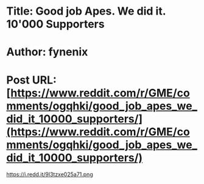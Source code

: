 # Title: Good job Apes. We did it. 10'000 Supporters
# Author: fynenix
# Post URL: [https://www.reddit.com/r/GME/comments/ogqhki/good_job_apes_we_did_it_10000_supporters/](https://www.reddit.com/r/GME/comments/ogqhki/good_job_apes_we_did_it_10000_supporters/)


https://i.redd.it/9l3tzxe025a71.png